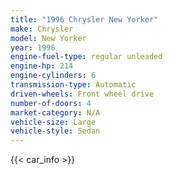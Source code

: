 ```yaml
---
title: "1996 Chrysler New Yorker"
make: Chrysler
model: New Yorker
year: 1996
engine-fuel-type: regular unleaded
engine-hp: 214
engine-cylinders: 6
transmission-type: Automatic
driven-wheels: Front wheel drive
number-of-doors: 4
market-category: N/A
vehicle-size: Large
vehicle-style: Sedan
---
```


{{< car_info >}}
